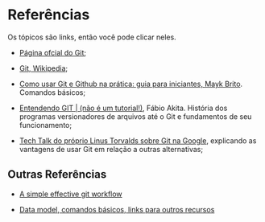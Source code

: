 # Referências
Os tópicos são links, então você pode clicar neles.

* [Página ofcial do Git](https://git-scm.com/about);

* [Git, Wikipedia](https://en.wikipedia.org/wiki/Git);

* [Como usar Git e Github na prática: guia para iniciantes, Mayk Brito](https://www.youtube.com/watch?v=2alg7MQ6_sI). Comandos básicos;

* [Entendendo GIT | (não é um tutorial!)](https://www.youtube.com/watch?v=6Czd1Yetaac), Fábio Akita. História dos programas versionadores de arquivos até o Git e fundamentos de seu funcionamento;

* [Tech Talk do próprio Linus Torvalds sobre Git na Google](https://www.youtube.com/watch?v=4XpnKHJAok8), explicando as vantagens de usar Git em relação a outras alternativas;

## Outras Referências
* [A simple effective git workflow](https://zachgoll.github.io/blog/2019/git-crash-course/#A-Simple-Effective-Git-Workflow)

* [Data model, comandos básicos, links para outros recursos](https://missing.csail.mit.edu/2020/version-control/)